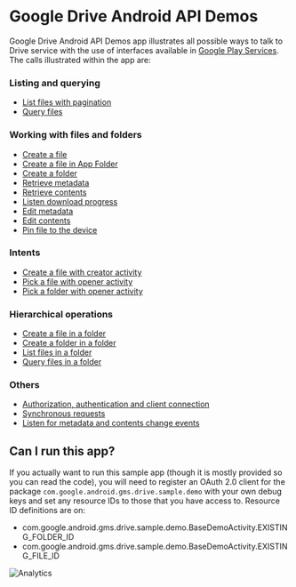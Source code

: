 # Google Drive Android API Demos

Google Drive Android API Demos app illustrates all possible ways to talk to
Drive service with the use of interfaces available in [Google Play
Services](http://developer.android.com/google/play-services). The calls
illustrated within the app are:

### Listing and querying
* [List files with pagination](https://github.com/googledrive/android-demos/blob/master/src/main/java/com/google/android/gms/drive/sample/demo/ListFilesActivity.java)
* [Query files](https://github.com/googledrive/android-demos/blob/master/src/main/java/com/google/android/gms/drive/sample/demo/QueryFilesActivity.java)

### Working with files and folders
* [Create a file](https://github.com/googledrive/android-demos/blob/master/src/main/java/com/google/android/gms/drive/sample/demo/CreateFileActivity.java)
* [Create a file in App Folder](https://github.com/googledrive/android-demos/blob/master/src/main/java/com/google/android/gms/drive/sample/demo/CreateFileInAppFolderActivity.java)
* [Create a folder](https://github.com/googledrive/android-demos/blob/master/src/main/java/com/google/android/gms/drive/sample/demo/CreateFolderActivity.java)
* [Retrieve metadata](https://github.com/googledrive/android-demos/blob/master/src/main/java/com/google/android/gms/drive/sample/demo/RetrieveMetadataActivity.java)
* [Retrieve contents](https://github.com/googledrive/android-demos/blob/master/src/main/java/com/google/android/gms/drive/sample/demo/RetrieveContentsActivity.java)
* [Listen download progress](https://github.com/googledrive/android-demos/blob/master/src/main/java/com/google/android/gms/drive/sample/demo/RetrieveContentsWithProgressDialogActivity.java)
* [Edit metadata](https://github.com/googledrive/android-demos/blob/master/src/main/java/com/google/android/gms/drive/sample/demo/EditMetadataActivity.java)
* [Edit contents](https://github.com/googledrive/android-demos/blob/master/src/main/java/com/google/android/gms/drive/sample/demo/EditContentsActivity.java)
* [Pin file to the device](https://github.com/googledrive/android-demos/blob/master/src/main/java/com/google/android/gms/drive/sample/demo/PinFileActivity.java)

### Intents
* [Create a file with creator activity](https://github.com/googledrive/android-demos/blob/master/src/main/java/com/google/android/gms/drive/sample/demo/CreateFileWithCreatorActivity.java)
* [Pick a file with opener activity](https://github.com/googledrive/android-demos/blob/master/src/main/java/com/google/android/gms/drive/sample/demo/PickFileWithOpenerActivity.java)
* [Pick a folder with opener activity](https://github.com/googledrive/android-demos/blob/master/src/main/java/com/google/android/gms/drive/sample/demo/PickFolderWithOpenerActivity.java)

### Hierarchical operations
* [Create a file in a folder](https://github.com/googledrive/android-demos/blob/master/src/main/java/com/google/android/gms/drive/sample/demo/CreateFileInFolderActivity.java)
* [Create a folder in a folder](https://github.com/googledrive/android-demos/blob/master/src/main/java/com/google/android/gms/drive/sample/demo/CreateFolderInFolderActivity.java)
* [List files in a folder](https://github.com/googledrive/android-demos/blob/master/src/main/java/com/google/android/gms/drive/sample/demo/ListFilesInFolderActivity.java)
* [Query files in a folder](https://github.com/googledrive/android-demos/blob/master/src/main/java/com/google/android/gms/drive/sample/demo/QueryFilesInFolderActivity.java)

### Others
* [Authorization, authentication and client connection](https://github.com/googledrive/android-demos/blob/master/src/main/java/com/google/android/gms/drive/sample/demo/BaseDemoActivity.java)
* [Synchronous requests](https://github.com/googledrive/android-demos/blob/master/src/main/java/com/google/android/gms/drive/sample/demo/SyncRequestsActivity.java)
* [Listen for metadata and contents change events](https://github.com/googledrive/android-demos/blob/master/src/main/java/com/google/android/gms/drive/sample/demo/events/ListenChangeEventsForFilesActivity.java)

## Can I run this app?

If you actually want to run this sample app (though it is mostly provided so you
can read the code), you will need to register an OAuth 2.0 client for the
package `com.google.android.gms.drive.sample.demo` with your own debug keys
and set any resource IDs to those that you have access to. Resource ID definitions
are on:

* com.google.android.gms.drive.sample.demo.BaseDemoActivity.EXISTING_FOLDER_ID
* com.google.android.gms.drive.sample.demo.BaseDemoActivity.EXISTING_FILE_ID

![Analytics](https://ga-beacon.appspot.com/UA-46884138-1/android-demos?pixel)
